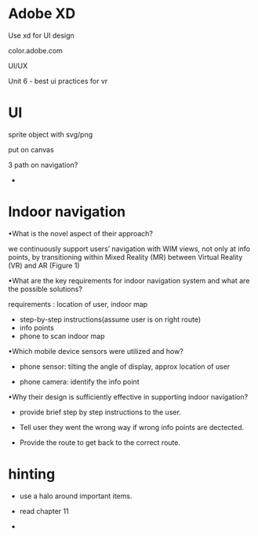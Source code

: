 # Adobe XD

Use xd for UI design



color.adobe.com

UI/UX

Unit 6 - best ui practices for vr



# UI

sprite object with svg/png

put on canvas



3 path on navigation?

- 



# Indoor navigation

•What is the novel aspect of their approach?

we continuously support users’ navigation with WIM views, not only at info points, by transitioning within Mixed Reality (MR) between Virtual Reality (VR) and AR (Figure 1)

•What are the key requirements for indoor navigation system and what are the possible solutions?

requirements : location of user, indoor map

- step-by-step instructions(assume user is on right route)
- info points
- phone to scan indoor map

•Which mobile device sensors were utilized and how?

- phone sensor: tilting the angle of display, approx location of user

- phone camera: identify the info point

•Why their design is sufficiently effective in supporting indoor navigation?

- provide brief step by step instructions to the user.

- Tell user they went the wrong way if wrong info points are dectected.
- Provide the route to get back to the correct route.



# hinting

- use a halo around important items.

- read chapter 11
- 
